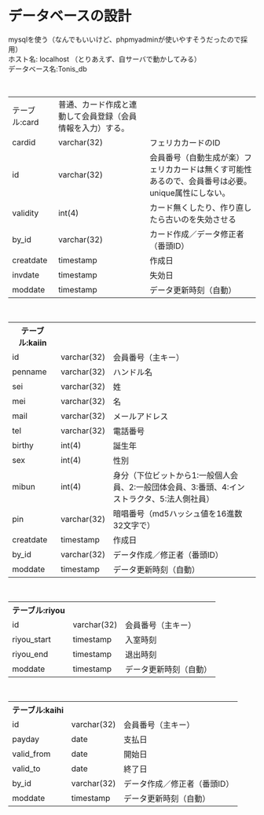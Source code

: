 # データベースの設計
mysqlを使う（なんでもいいけど、phpmyadminが使いやすそうだったので採用）<br>
ホスト名: localhost （とりあえず、自サーバで動かしてみる）<br>
データベース名:Tonis_db<br>

<br>
<table>
<td>テーブル:card</td><td>普通、カード作成と連動して会員登録（会員情報を入力）する。</td>
<tr><td>cardid</td><td>varchar(32)</td><td>フェリカカードのID</td></tr>
<tr><td>id</td><td>varchar(32)</td><td>会員番号（自動生成が楽）フェリカカードは無くす可能性あるので、会員番号は必要。unique属性にしない。</td></tr>
<tr><td>validity</td><td>int(4)</td><td>カード無くしたり、作り直したら古いのを失効させる</td></tr>
<tr><td>by_id</td><td>varchar(32)</td><td>カード作成／データ修正者（番頭ID）</td></tr>
<tr><td>creatdate</td><td>timestamp</td><td>作成日</td></tr>
<tr><td>invdate</td><td>timestamp</td><td>失効日</td></tr>
<tr><td>moddate</td><td>timestamp</td><td>データ更新時刻（自動）</td></tr>
</table>
<br>
<table>
<th>テーブル:kaiin</th>
<tr><td>id</td><td>varchar(32)</td><td>会員番号（主キー）</td></tr>
<tr><td>penname</td><td>varchar(32)</td><td>ハンドル名</td></tr>
<tr><td>sei</td><td>varchar(32)</td><td>姓</td></tr>
<tr><td>mei</td><td>varchar(32)</td><td>名</td></tr>
<tr><td>mail</td><td>varchar(32)</td><td>メールアドレス</td></tr>
<tr><td>tel</td><td>varchar(32)</td><td>電話番号</td></tr>
<tr><td>birthy</td><td>int(4)</td><td>誕生年</td></tr>
<tr><td>sex</td><td>int(4)</td><td>性別</td></tr>
<tr><td>mibun</td><td>int(4)</td><td>身分（下位ビットから1:一般個人会員、2:一般団体会員、3:番頭、4:インストラクタ、5:法人側社員）</td></tr>
<tr><td>pin</td><td>varchar(32)</td><td>暗唱番号（md5ハッシュ値を16進数32文字で）</td></tr>
<tr><td>creatdate</td><td>timestamp</td><td>作成日</td></tr>
<tr><td>by_id</td><td>varchar(32)</td><td>データ作成／修正者（番頭ID）</td></tr>
<tr><td>moddate</td><td>timestamp</td><td>データ更新時刻（自動）</td></tr>
</table>
<br>
<table>
<th>テーブル:riyou</th>
<tr><td>id</td><td>varchar(32)</td><td>会員番号（主キー）</td></tr>
<tr><td>riyou_start</td><td>timestamp</td><td>入室時刻</td></tr>
<tr><td>riyou_end</td><td>timestamp</td><td>退出時刻</td></tr>
<tr><td>moddate</td><td>timestamp</td><td>データ更新時刻（自動）</td></tr>
</table>
<br>
<table>
<th>テーブル:kaihi</th>
<tr><td>id</td><td>varchar(32)</td><td>会員番号（主キー）</td></tr>
<tr><td>payday</td><td>date</td><td>支払日</td></tr>
<tr><td>valid_from</td><td>date</td><td>開始日</td></tr>
<tr><td>valid_to</td><td>date</td><td>終了日</td></tr>
<tr><td>by_id</td><td>varchar(32)</td><td>データ作成／修正者（番頭ID）</td></tr>
<tr><td>moddate</td><td>timestamp</td><td>データ更新時刻（自動）</td></tr>
</table>
